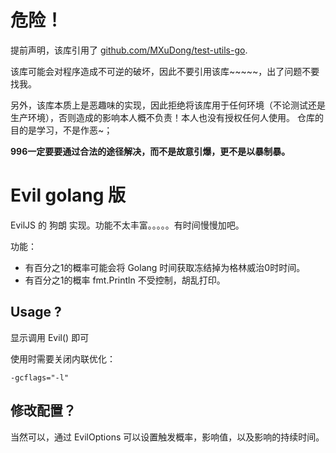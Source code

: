 # 危险！

提前声明，该库引用了 [github.com/MXuDong/test-utils-go](github.com/MXuDong/test-utils-go).

该库可能会对程序造成不可逆的破坏，因此不要引用该库~~~~~，出了问题不要找我。

另外，该库本质上是恶趣味的实现，因此拒绝将该库用于任何环境（不论测试还是生产环境），否则造成的影响本人概不负责！本人也没有授权任何人使用。
仓库的目的是学习，不是作恶~；

**996一定要要通过合法的途径解决，而不是故意引爆，更不是以暴制暴。**

# Evil golang 版

EvilJS 的 狗朗 实现。功能不太丰富。。。。。有时间慢慢加吧。

功能：
- 有百分之1的概率可能会将 Golang 时间获取冻结掉为格林威治0时时间。
- 有百分之1的概率 fmt.Println 不受控制，胡乱打印。

## Usage ?

显示调用 Evil() 即可

使用时需要关闭内联优化：

```
-gcflags="-l"
```

## 修改配置？

当然可以，通过 EvilOptions 可以设置触发概率，影响值，以及影响的持续时间。